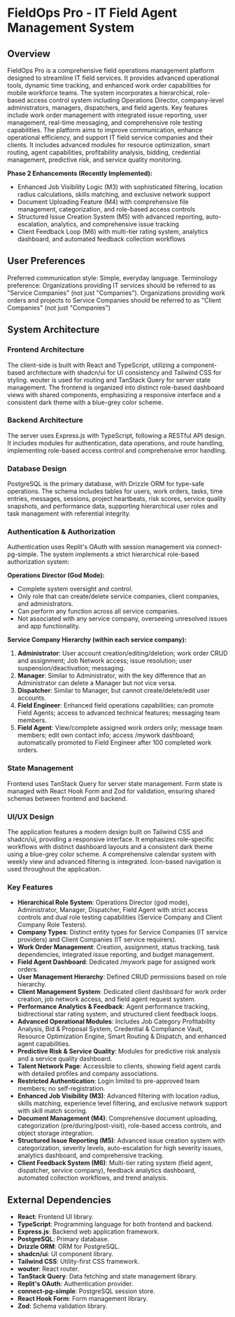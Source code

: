 # FieldOps Pro - IT Field Agent Management System

## Overview
FieldOps Pro is a comprehensive field operations management platform designed to streamline IT field services. It provides advanced operational tools, dynamic time tracking, and enhanced work order capabilities for mobile workforce teams. The system incorporates a hierarchical, role-based access control system including Operations Director, company-level administrators, managers, dispatchers, and field agents. Key features include work order management with integrated issue reporting, user management, real-time messaging, and comprehensive role testing capabilities. The platform aims to improve communication, enhance operational efficiency, and support IT field service companies and their clients. It includes advanced modules for resource optimization, smart routing, agent capabilities, profitability analysis, bidding, credential management, predictive risk, and service quality monitoring.

**Phase 2 Enhancements (Recently Implemented):**
- Enhanced Job Visibility Logic (M3) with sophisticated filtering, location radius calculations, skills matching, and exclusive network support
- Document Uploading Feature (M4) with comprehensive file management, categorization, and role-based access controls
- Structured Issue Creation System (M5) with advanced reporting, auto-escalation, analytics, and comprehensive issue tracking
- Client Feedback Loop (M6) with multi-tier rating system, analytics dashboard, and automated feedback collection workflows

## User Preferences
Preferred communication style: Simple, everyday language.
Terminology preference: Organizations providing IT services should be referred to as "Service Companies" (not just "Companies"). Organizations providing work orders and projects to Service Companies should be referred to as "Client Companies" (not just "Companies")

## System Architecture

### Frontend Architecture
The client-side is built with React and TypeScript, utilizing a component-based architecture with shadcn/ui for UI consistency and Tailwind CSS for styling. wouter is used for routing and TanStack Query for server state management. The frontend is organized into distinct role-based dashboard views with shared components, emphasizing a responsive interface and a consistent dark theme with a blue-grey color scheme.

### Backend Architecture
The server uses Express.js with TypeScript, following a RESTful API design. It includes modules for authentication, data operations, and route handling, implementing role-based access control and comprehensive error handling.

### Database Design
PostgreSQL is the primary database, with Drizzle ORM for type-safe operations. The schema includes tables for users, work orders, tasks, time entries, messages, sessions, project heartbeats, risk scores, service quality snapshots, and performance data, supporting hierarchical user roles and task management with referential integrity.

### Authentication & Authorization
Authentication uses Replit's OAuth with session management via connect-pg-simple. The system implements a strict hierarchical role-based authorization system:

**Operations Director (God Mode):**
- Complete system oversight and control.
- Only role that can create/delete service companies, client companies, and administrators.
- Can perform any function across all service companies.
- Not associated with any service company, overseeing unresolved issues and app functionality.

**Service Company Hierarchy (within each service company):**
1. **Administrator**: User account creation/editing/deletion; work order CRUD and assignment; Job Network access; issue resolution; user suspension/deactivation; messaging.
2. **Manager**: Similar to Administrator, with the key difference that an Administrator can delete a Manager but not vice versa.
3. **Dispatcher**: Similar to Manager, but cannot create/delete/edit user accounts.
4. **Field Engineer**: Enhanced field operations capabilities; can promote Field Agents; access to advanced technical features; messaging team members.
5. **Field Agent**: View/complete assigned work orders only; message team members; edit own contact info; access /mywork dashboard; automatically promoted to Field Engineer after 100 completed work orders.

### State Management
Frontend uses TanStack Query for server state management. Form state is managed with React Hook Form and Zod for validation, ensuring shared schemas between frontend and backend.

### UI/UX Design
The application features a modern design built on Tailwind CSS and shadcn/ui, providing a responsive interface. It emphasizes role-specific workflows with distinct dashboard layouts and a consistent dark theme using a blue-grey color scheme. A comprehensive calendar system with weekly view and advanced filtering is integrated. Icon-based navigation is used throughout the application.

### Key Features
- **Hierarchical Role System**: Operations Director (god mode), Administrator, Manager, Dispatcher, Field Agent with strict access controls and dual role testing capabilities (Service Company and Client Company Role Testers).
- **Company Types**: Distinct entity types for Service Companies (IT service providers) and Client Companies (IT service requirers).
- **Work Order Management**: Creation, assignment, status tracking, task dependencies, integrated issue reporting, and budget management.
- **Field Agent Dashboard**: Dedicated /mywork page for assigned work orders.
- **User Management Hierarchy**: Defined CRUD permissions based on role hierarchy.
- **Client Management System**: Dedicated client dashboard for work order creation, job network access, and field agent request system.
- **Performance Analytics & Feedback**: Agent performance tracking, bidirectional star rating system, and structured client feedback loops.
- **Advanced Operational Modules**: Includes Job Category Profitability Analysis, Bid & Proposal System, Credential & Compliance Vault, Resource Optimization Engine, Smart Routing & Dispatch, and enhanced agent capabilities.
- **Predictive Risk & Service Quality**: Modules for predictive risk analysis and a service quality dashboard.
- **Talent Network Page**: Accessible to clients, showing field agent cards with detailed profiles and company associations.
- **Restricted Authentication**: Login limited to pre-approved team members; no self-registration.
- **Enhanced Job Visibility (M3)**: Advanced filtering with location radius, skills matching, experience level filtering, and exclusive network support with skill match scoring.
- **Document Management (M4)**: Comprehensive document uploading, categorization (pre/during/post-visit), role-based access controls, and object storage integration.
- **Structured Issue Reporting (M5)**: Advanced issue creation system with categorization, severity levels, auto-escalation for high severity issues, analytics dashboard, and comprehensive tracking.
- **Client Feedback System (M6)**: Multi-tier rating system (field agent, dispatcher, service company), feedback analytics dashboard, automated collection workflows, and trend analysis.

## External Dependencies
- **React**: Frontend UI library.
- **TypeScript**: Programming language for both frontend and backend.
- **Express.js**: Backend web application framework.
- **PostgreSQL**: Primary database.
- **Drizzle ORM**: ORM for PostgreSQL.
- **shadcn/ui**: UI component library.
- **Tailwind CSS**: Utility-first CSS framework.
- **wouter**: React router.
- **TanStack Query**: Data fetching and state management library.
- **Replit's OAuth**: Authentication provider.
- **connect-pg-simple**: PostgreSQL session store.
- **React Hook Form**: Form management library.
- **Zod**: Schema validation library.